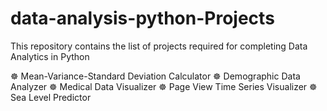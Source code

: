 # data-analysis-python-Projects
This repository contains the list of projects required for completing Data Analytics in Python

☸ Mean-Variance-Standard Deviation Calculator
☸ Demographic Data Analyzer
☸ Medical Data Visualizer
☸ Page View Time Series Visualizer
☸ Sea Level Predictor
